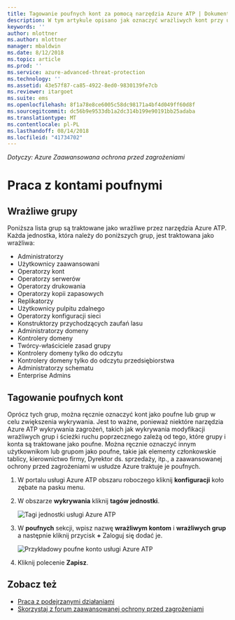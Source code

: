 ```yaml
---
title: Tagowanie poufnych kont za pomocą narzędzia Azure ATP | Dokumentacja firmy Microsoft
description: W tym artykule opisano jak oznaczyć wrażliwych kont przy użyciu usługi Azure Advanced Threat Protection (ATP)
keywords: ''
author: mlottner
ms.author: mlottner
manager: mbaldwin
ms.date: 8/12/2018
ms.topic: article
ms.prod: ''
ms.service: azure-advanced-threat-protection
ms.technology: ''
ms.assetid: 43e57f87-ca85-4922-8ed0-9830139fe7cb
ms.reviewer: itargoet
ms.suite: ems
ms.openlocfilehash: 8f1a78e8ce6005c58dc98171a4bf4d049ff60d8f
ms.sourcegitcommit: dc56b9e9533db1a2dc314b199e90191bb25adaba
ms.translationtype: MT
ms.contentlocale: pl-PL
ms.lasthandoff: 08/14/2018
ms.locfileid: "41734702"
---
```

*Dotyczy: Azure Zaawansowana ochrona przed zagrożeniami*



# <a name="working-with-sensitive-accounts"></a>Praca z kontami poufnymi

## <a name="sensitive-groups"></a>Wrażliwe grupy

Poniższa lista grup są traktowane jako wrażliwe przez narzędzia Azure ATP. Każda jednostka, która należy do poniższych grup, jest traktowana jako wrażliwa:

-   Administratorzy
-   Użytkownicy zaawansowani
-   Operatorzy kont
-   Operatorzy serwerów
-   Operatorzy drukowania
-   Operatorzy kopii zapasowych
-   Replikatorzy
-   Użytkownicy pulpitu zdalnego 
-   Operatorzy konfiguracji sieci 
-   Konstruktorzy przychodzących zaufań lasu
-   Administratorzy domeny
-   Kontrolery domeny
-   Twórcy-właściciele zasad grupy 
-   Kontrolery domeny tylko do odczytu 
-   Kontrolery domeny tylko do odczytu przedsiębiorstwa 
-   Administratorzy schematu 
-   Enterprise Admins


## <a name="tagging-sensitive-accounts"></a>Tagowanie poufnych kont

Oprócz tych grup, można ręcznie oznaczyć kont jako poufne lub grup w celu zwiększenia wykrywania. Jest to ważne, ponieważ niektóre narzędzia Azure ATP wykrywania zagrożeń, takich jak wykrywania modyfikacji wrażliwych grup i ścieżki ruchu poprzecznego zależą od tego, które grupy i konta są traktowane jako poufne. Można ręcznie oznaczyć innym użytkownikom lub grupom jako poufne, takie jak elementy członkowskie tablicy, kierownictwo firmy, Dyrektor ds. sprzedaży, itp., a zaawansowanej ochrony przed zagrożeniami w usłudze Azure traktuje je poufnych.

1.  W portalu usługi Azure ATP obszaru roboczego kliknij **konfiguracji** koło zębate na pasku menu.

2.  W obszarze **wykrywania** kliknij **tagów jednostki**.

    ![Tagi jednostki usługi Azure ATP](media/entity-tags.png)

3.  W **poufnych** sekcji, wpisz nazwę **wrażliwym kontom** i **wrażliwych grup** a następnie kliknij przycisk **+** Zaloguj się dodać je.

    ![Przykładowy poufne konto usługi Azure ATP](media/sensitive-account-sample.png)

4. Kliknij polecenie **Zapisz**.

    
## <a name="see-also"></a>Zobacz też

- [Praca z podejrzanymi działaniami](working-with-suspicious-activities.md)
- [Skorzystaj z forum zaawansowanej ochrony przed zagrożeniami](https://aka.ms/azureatpcommunity)